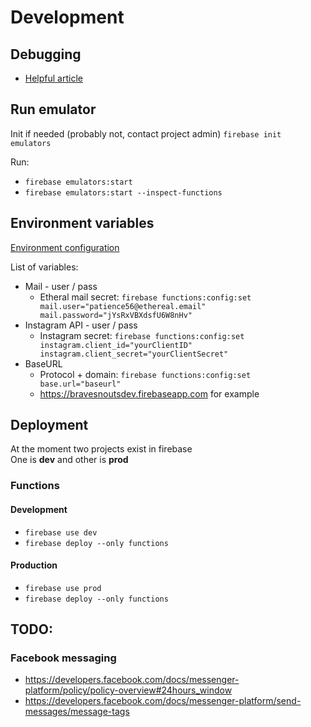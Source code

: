 # Development

## Debugging
* [Helpful article](https://medium.com/firebase-developers/debugging-firebase-functions-in-vs-code-a1caf22db0b2)

## Run emulator

Init if needed (probably not, contact project admin) `firebase init emulators`

Run:
* `firebase emulators:start`
* `firebase emulators:start --inspect-functions`

## Environment variables

[Environment configuration](https://firebase.google.com/docs/functions/config-env)

List of variables:
* Mail - user / pass
    * Etheral mail secret: `firebase functions:config:set mail.user="patience56@ethereal.email" mail.password="jYsRxVBXdsfU6W8nHv"` 
* Instagram API - user / pass
    * Instagram secret: `firebase functions:config:set instagram.client_id="yourClientID" instagram.client_secret="yourClientSecret"` 
* BaseURL
    * Protocol + domain: `firebase functions:config:set base.url="baseurl"`
    * https://bravesnoutsdev.firebaseapp.com for example 

## Deployment 

At the moment two projects exist in firebase  
One is **dev** and other is **prod**

### Functions
#### Development

* `firebase use dev`
* `firebase deploy --only functions`

#### Production

* `firebase use prod`
* `firebase deploy --only functions`

## TODO:

### Facebook messaging
* https://developers.facebook.com/docs/messenger-platform/policy/policy-overview#24hours_window
* https://developers.facebook.com/docs/messenger-platform/send-messages/message-tags